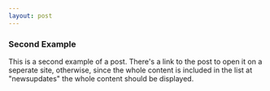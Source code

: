 ```yaml
---
layout: post
---
```


### Second Example

This is a second example of a post. There's a link to the post to open it on a seperate site, otherwise, since the whole content is included in the list at "newsupdates" the whole content should be displayed.
